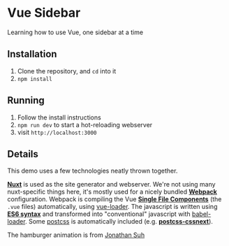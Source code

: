 Vue Sidebar
===========

Learning how to use Vue, one sidebar at a time

Installation
-------------

1. Clone the repository, and `cd` into it
1. `npm install`

Running
-------

1. Follow the install instructions
1. `npm run dev` to start a hot-reloading webserver
1. visit `http://localhost:3000`



Details
-------

This demo uses a few technologies neatly thrown together.

**[Nuxt](https://nuxtjs.org/)** is used as the site generator and webserver. We're not using many nuxt-specific things here, it's mostly used for a nicely bundled **[Webpack](https://webpack.js.org/)** configuration. Webpack is compiling the Vue **[Single File Components](https://vuejs.org/v2/guide/single-file-components.html)** (the `.vue` files) automatically, using [vue-loader](https://vue-loader.vuejs.org/en/). The javascript is written using **[ES6 syntax](https://devhints.io/es6)** and transformed into "conventional" javascript with [babel-loader](https://github.com/babel/babel-loader). Some [postcss](http://postcss.org/) is automatically included (e.g. **[postcss-cssnext](http://cssnext.io/)**).

The hamburger animation is from [Jonathan Suh](https://jonsuh.com/hamburgers/)
